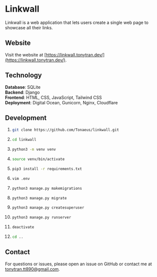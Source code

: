 # Linkwall

Linkwall is a web application that lets users create a single web page to showcase all their links.

## Website

Visit the website at [https://linkwall.tonytran.dev/](https://linkwall.tonytran.dev/).

## Technology

**Database**: SQLite  
**Backend**: Django  
**Frontend**: HTML, CSS, JavaScript, Tailwind CSS  
**Deployment**: Digital Ocean, Gunicorn, Nginx, Cloudflare

## Development

1.  ```bash
    git clone https://github.com/Tonaeus/linkwall.git
    ```

2.  ```bash
    cd linkwall
    ```

3.  ```bash
    python3 -m venv venv
    ```

4.  ```bash
    source venv/bin/activate
    ```

5.  ```bash
    pip3 install -r requirements.txt
    ```

6.  ```bash
    vim .env
    ```

7.  ```bash
    python3 manage.py makemigrations
    ```

8.  ```bash
    python3 manage.py migrate
    ```

9.  ```bash
    python3 manage.py createsuperuser
    ```

10. ```bash
    python3 manage.py runserver
    ```

11. ```bash
    deactivate
    ```

12. ```bash
    cd ..
    ```

## Contact

For questions or issues, please open an issue on GitHub or contact me at [tonytran.tt890@gmail.com](mailto:tonytran.tt890@gmail.com).
